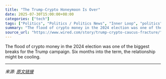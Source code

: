 ```yaml
---
title: "The Trump-Crypto Honeymoon Is Over"
date: 2025-07-30T15:00:00+08:00
categories: ["tech"]
tags: ["Politics", "Politics / Politics News", "Inner Loop", "politics", "government", "crypto", "Donald Trump"]
summary: "The flood of crypto money in the 2024 election was one of the biggest breaks for the Trump campaign. Six months into the term, the relationship might be cooling."
source_url: "https://www.wired.com/story/trump-crypto-caucus-fracture/"
---
```


The flood of crypto money in the 2024 election was one of the biggest breaks for the Trump campaign. Six months into the term, the relationship might be cooling.

---

*来源: [原文链接](https://www.wired.com/story/trump-crypto-caucus-fracture/)*
